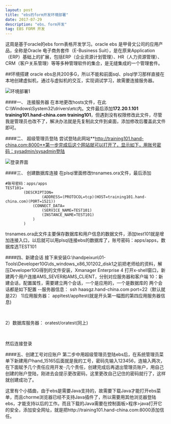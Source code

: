 ```yaml
---
layout: post
title: "ebs的form开发环境部署"
date: 2017-07-29 
description: "ebs、form开发"
tag: EBS FORM 开发
---  
```


这周是基于oracle的ebs form表格开发学习。oracle ebs 是甲骨文公司的应用产品，全称是Oracle 电子商务套件（E-Business Suit），是在原来Application（ERP）基础上的扩展，包括ERP（企业资源计划管理）、HR（人力资源管理）、CRM（客户关系管理）等等多种管理软件的集合，是无缝集成的一个管理套件。


##环境搭建
oracle ebs总共200多G，所以不能和前面sql、plsql学习那样直接在本地创建虚拟机，通过与虚拟机的交互，实现调试学习，故需要连接服务器。

![环境部署1]()

####一、 连接服务器
在本地更改hosts文件，在此C:\Windows\System32\drivers\etc内。文件最后添加**172.20.1.101 training101.hand-china.com  training101**，但遇到没有权限修改此文件，尽管我是管理员也改不了，解决办法就是先复制此文件到桌面，添加修改后覆盖此文件即可。

####二、 超级管理员登陆
尝试登陆此网站**http://training101.hand-china.com:8000**第一步完成后这个网站就可以打开了，显示如下，用账号密码：sysadmin/sysadmin登陆

![登录界面]()

####三、 创建数据库连接
在plsql里面修改tnsnames.ora文件，最后添加
```
#账号密码：apps/apps
TEST101=
        (DESCRIPTION= 
                (ADDRESS=(PROTOCOL=tcp)(HOST=training101.hand-china.com)(PORT=1521))
            (CONNECT_DATA=
                (SERVICE_NAME=TEST101)
                (INSTANCE_NAME=TEST101)
            )
        )
```
tnsnames.ora此文件主要保存数据库和用户信息的数据文件，添加test101就是增加连接入口，以后就可以用plsql连接ebs的数据库了，账号密码：apps/apps，数据库选TEST101

####四、新建会话
接下来安装G:\handpeixun\01-Tools\Developer10G\ds_windows_x86_101202_disk1之前把老师给的资料，解压Developer10G得到的文件安装，Xmanager Enterprise 4
打开x-shell窗口，新建两个用户连接AMS_SEVER和AMS_CLIENT，分别对应服务器和客户端
10：新建会话，配置属性，需要建立两个会话，一个是应用的，一个是数据库的
两个会话都是如下配置
--服务器信息：
ssh haasgz.hand-china.com port=22（默认就是22）
1)应用服务器：
appltest/appltest(就是开头第一幅图的第四应用服务器信息)

![]()
![]()

2）数据库服务器：
oratest/oratest(同上)

![]()
![]()

然后连接登录

####五、创建工号对应账户
第二步中用超级管理员登陆ebs后，在系统管理员菜单下新建用户hand_15165后面就是我的工号，密码先输入123456，连输入两次，在下面赋予几个责任应用开发··几个责任，创建完成后再退出管理员账户，用自己创建的账户登陆，刚进去会提示更改密码，这里更改自己记住的密码就行了，这样就创建成功了。  

这里有个小插曲，由于ebs是需要Java支持的，故需要下载Java才能打开ebs菜单，而且chorme浏览器已经不支持Java插件了，所以需要用其他浏览器登陆ebs，才能支持以后的工作。而且下载的Java需要在控制面板>程序>java打开它的安全，添加安全网址，就是把http://training101.hand-china.com:8000添加信任。





